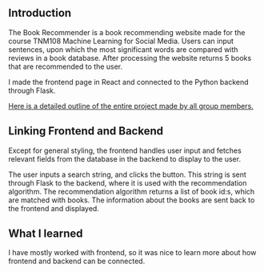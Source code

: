## Introduction
The Book Recommender is a book recommending website made for the course TNM108 Machine Learning for Social Media. Users can input sentences, upon which the most significant words are compared with reviews in a book database. After processing the website returns 5 books that are recommended to the user.

I made the frontend page in React and connected to the Python backend through Flask.

[Here is a detailed outline of the entire project made by all group members.](https://dellacqua.se/education/courses/tnm108/material/project%20archive/2023/p2%202023.pdf)

## Linking Frontend and Backend
Except for general styling, the frontend handles user input and fetches relevant fields from the database in the backend to display to the user.

The user inputs a search string, and clicks the button. This string is sent through Flask to the backend, where it is used with the recommendation algorithm. The recommendation algorithm returns a list of book id:s, which are matched with books. The information about the books are sent back to the frontend and displayed.

## What I learned
I have mostly worked with frontend, so it was nice to learn more about how frontend and backend can be connected.